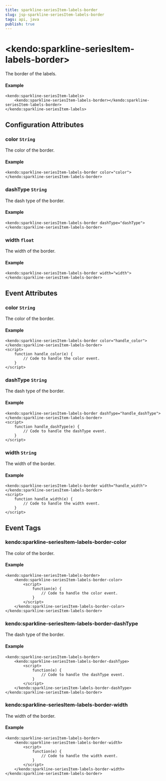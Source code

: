 ```yaml
---
title: sparkline-seriesItem-labels-border
slug: jsp-sparkline-seriesItem-labels-border
tags: api, java
publish: true
---
```


# \<kendo:sparkline-seriesItem-labels-border\>

The border of the labels.

#### Example
    <kendo:sparkline-seriesItem-labels>
        <kendo:sparkline-seriesItem-labels-border></kendo:sparkline-seriesItem-labels-border>
    </kendo:sparkline-seriesItem-labels>

## Configuration Attributes

### color `String`

The color of the border.

#### Example
    <kendo:sparkline-seriesItem-labels-border color="color">
    </kendo:sparkline-seriesItem-labels-border>

### dashType `String`

The dash type of the border.

#### Example
    <kendo:sparkline-seriesItem-labels-border dashType="dashType">
    </kendo:sparkline-seriesItem-labels-border>

### width `float`

The width of the border.

#### Example
    <kendo:sparkline-seriesItem-labels-border width="width">
    </kendo:sparkline-seriesItem-labels-border>


## Event Attributes

### color `String`

The color of the border.

#### Example
    <kendo:sparkline-seriesItem-labels-border color="handle_color">
    </kendo:sparkline-seriesItem-labels-border>
    <script>
        function handle_color(e) {
            // Code to handle the color event.
        }
    </script>

### dashType `String`

The dash type of the border.

#### Example
    <kendo:sparkline-seriesItem-labels-border dashType="handle_dashType">
    </kendo:sparkline-seriesItem-labels-border>
    <script>
        function handle_dashType(e) {
            // Code to handle the dashType event.
        }
    </script>

### width `String`

The width of the border.

#### Example
    <kendo:sparkline-seriesItem-labels-border width="handle_width">
    </kendo:sparkline-seriesItem-labels-border>
    <script>
        function handle_width(e) {
            // Code to handle the width event.
        }
    </script>

## Event Tags

### kendo:sparkline-seriesItem-labels-border-color

The color of the border.

#### Example
    <kendo:sparkline-seriesItem-labels-border>
        <kendo:sparkline-seriesItem-labels-border-color>
            <script>
                function(e) {
                    // Code to handle the color event.
                }
            </script>
        </kendo:sparkline-seriesItem-labels-border-color>
    </kendo:sparkline-seriesItem-labels-border>

### kendo:sparkline-seriesItem-labels-border-dashType

The dash type of the border.

#### Example
    <kendo:sparkline-seriesItem-labels-border>
        <kendo:sparkline-seriesItem-labels-border-dashType>
            <script>
                function(e) {
                    // Code to handle the dashType event.
                }
            </script>
        </kendo:sparkline-seriesItem-labels-border-dashType>
    </kendo:sparkline-seriesItem-labels-border>

### kendo:sparkline-seriesItem-labels-border-width

The width of the border.

#### Example
    <kendo:sparkline-seriesItem-labels-border>
        <kendo:sparkline-seriesItem-labels-border-width>
            <script>
                function(e) {
                    // Code to handle the width event.
                }
            </script>
        </kendo:sparkline-seriesItem-labels-border-width>
    </kendo:sparkline-seriesItem-labels-border>

